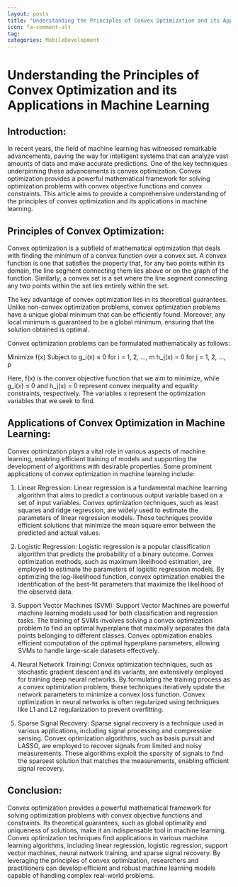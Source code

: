 ```yaml
---
layout: posts
title: "Understanding the Principles of Convex Optimization and its Applications in Machine Learning"
icon: fa-comment-alt
tag:      
categories: MobileDevelopment
---
```



# Understanding the Principles of Convex Optimization and its Applications in Machine Learning

## Introduction:

In recent years, the field of machine learning has witnessed remarkable advancements, paving the way for intelligent systems that can analyze vast amounts of data and make accurate predictions. One of the key techniques underpinning these advancements is convex optimization. Convex optimization provides a powerful mathematical framework for solving optimization problems with convex objective functions and convex constraints. This article aims to provide a comprehensive understanding of the principles of convex optimization and its applications in machine learning.

## Principles of Convex Optimization:

Convex optimization is a subfield of mathematical optimization that deals with finding the minimum of a convex function over a convex set. A convex function is one that satisfies the property that, for any two points within its domain, the line segment connecting them lies above or on the graph of the function. Similarly, a convex set is a set where the line segment connecting any two points within the set lies entirely within the set.

The key advantage of convex optimization lies in its theoretical guarantees. Unlike non-convex optimization problems, convex optimization problems have a unique global minimum that can be efficiently found. Moreover, any local minimum is guaranteed to be a global minimum, ensuring that the solution obtained is optimal.

Convex optimization problems can be formulated mathematically as follows:

Minimize f(x)
Subject to g_i(x) ≤ 0 for i = 1, 2, ..., m
           h_j(x) = 0 for j = 1, 2, ..., p

Here, f(x) is the convex objective function that we aim to minimize, while g_i(x) ≤ 0 and h_j(x) = 0 represent convex inequality and equality constraints, respectively. The variables x represent the optimization variables that we seek to find.

## Applications of Convex Optimization in Machine Learning:

Convex optimization plays a vital role in various aspects of machine learning, enabling efficient training of models and supporting the development of algorithms with desirable properties. Some prominent applications of convex optimization in machine learning include:

1. Linear Regression:
Linear regression is a fundamental machine learning algorithm that aims to predict a continuous output variable based on a set of input variables. Convex optimization techniques, such as least squares and ridge regression, are widely used to estimate the parameters of linear regression models. These techniques provide efficient solutions that minimize the mean square error between the predicted and actual values.

2. Logistic Regression:
Logistic regression is a popular classification algorithm that predicts the probability of a binary outcome. Convex optimization methods, such as maximum likelihood estimation, are employed to estimate the parameters of logistic regression models. By optimizing the log-likelihood function, convex optimization enables the identification of the best-fit parameters that maximize the likelihood of the observed data.

3. Support Vector Machines (SVM):
Support Vector Machines are powerful machine learning models used for both classification and regression tasks. The training of SVMs involves solving a convex optimization problem to find an optimal hyperplane that maximally separates the data points belonging to different classes. Convex optimization enables efficient computation of the optimal hyperplane parameters, allowing SVMs to handle large-scale datasets effectively.

4. Neural Network Training:
Convex optimization techniques, such as stochastic gradient descent and its variants, are extensively employed for training deep neural networks. By formulating the training process as a convex optimization problem, these techniques iteratively update the network parameters to minimize a convex loss function. Convex optimization in neural networks is often regularized using techniques like L1 and L2 regularization to prevent overfitting.

5. Sparse Signal Recovery:
Sparse signal recovery is a technique used in various applications, including signal processing and compressive sensing. Convex optimization algorithms, such as basis pursuit and LASSO, are employed to recover signals from limited and noisy measurements. These algorithms exploit the sparsity of signals to find the sparsest solution that matches the measurements, enabling efficient signal recovery.

## Conclusion:

Convex optimization provides a powerful mathematical framework for solving optimization problems with convex objective functions and constraints. Its theoretical guarantees, such as global optimality and uniqueness of solutions, make it an indispensable tool in machine learning. Convex optimization techniques find applications in various machine learning algorithms, including linear regression, logistic regression, support vector machines, neural network training, and sparse signal recovery. By leveraging the principles of convex optimization, researchers and practitioners can develop efficient and robust machine learning models capable of handling complex real-world problems.